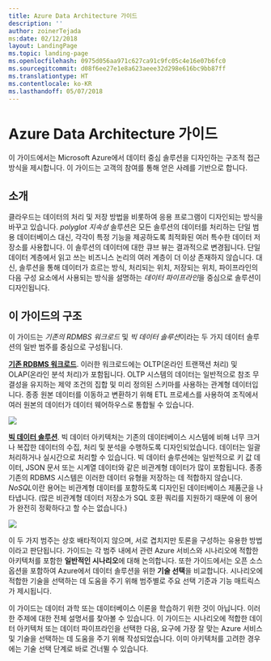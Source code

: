 ```yaml
---
title: Azure Data Architecture 가이드
description: ''
author: zoinerTejada
ms:date: 02/12/2018
layout: LandingPage
ms.topic: landing-page
ms.openlocfilehash: 0975d056aa971c627ca91c9fc05c4e16e07b6fc0
ms.sourcegitcommit: d08f6ee27e1e8a623aeee32d298e616bc9bb87ff
ms.translationtype: HT
ms.contentlocale: ko-KR
ms.lasthandoff: 05/07/2018
---
```

# <a name="azure-data-architecture-guide"></a>Azure Data Architecture 가이드

이 가이드에서는 Microsoft Azure에서 데이터 중심 솔루션을 디자인하는 구조적 접근 방식을 제시합니다. 이 가이드는 고객의 참여를 통해 얻은 사례를 기반으로 합니다.

## <a name="introduction"></a>소개

클라우드는 데이터의 처리 및 저장 방법을 비롯하여 응용 프로그램이 디자인되는 방식을 바꾸고 있습니다. _polyglot 지속성_ 솔루션은 모든 솔루션의 데이터를 처리하는 단일 범용 데이터베이스 대신, 각각이 특정 기능을 제공하도록 최적화된 여러 특수한 데이터 저장소를 사용합니다. 이 솔루션의 데이터에 대한 큐브 뷰는 결과적으로 변경됩니다. 단일 데이터 계층에서 읽고 쓰는 비즈니스 논리의 여러 계층이 더 이상 존재하지 않습니다. 대신, 솔루션을 통해 데이터가 흐르는 방식, 처리되는 위치, 저장되는 위치, 파이프라인의 다음 구성 요소에서 사용되는 방식을 설명하는 *데이터 파이프라인*을 중심으로 솔루션이 디자인됩니다. 

## <a name="how-this-guide-is-structured"></a>이 가이드의 구조

이 가이드는 *기존의 RDMBS 워크로드* 및 *빅 데이터 솔루션*이라는 두 가지 데이터 솔루션의 일반 범주를 중심으로 구성됩니다. 

**[기존 RDBMS 워크로드](./relational-data/index.md)**. 이러한 워크로드에는 OLTP(온라인 트랜잭션 처리) 및 OLAP(온라인 분석 처리)가 포함됩니다. OLTP 시스템의 데이터는 일반적으로 참조 무결성을 유지하는 제약 조건의 집합 및 미리 정의된 스키마를 사용하는 관계형 데이터입니다. 종종 원본 데이터를 이동하고 변환하기 위해 ETL 프로세스를 사용하여 조직에서 여러 원본의 데이터가 데이터 웨어하우스로 통합될 수 있습니다.

![](./images/guide-rdbms.svg)

**[빅 데이터 솔루션](./big-data/index.md)**. 빅 데이터 아키텍처는 기존의 데이터베이스 시스템에 비해 너무 크거나 복잡한 데이터의 수집, 처리 및 분석을 수행하도록 디자인되었습니다. 데이터는 일괄 처리하거나 실시간으로 처리할 수 있습니다. 빅 데이터 솔루션에는 일반적으로 키 값 데이터, JSON 문서 또는 시계열 데이터와 같은 비관계형 데이터가 많이 포함됩니다. 종종 기존의 RDBMS 시스템은 이러한 데이터 유형을 저장하는 데 적합하지 않습니다. *NoSQL*이란 용어는 비관계형 데이터를 포함하도록 디자인된 데이터베이스 제품군을 나타냅니다. (많은 비관계형 데이터 저장소가 SQL 호환 쿼리를 지원하기 때문에 이 용어가 완전히 정확하다고 할 수는 없습니다.)

![](./images/guide-big-data.svg)

이 두 가지 범주는 상호 배타적이지 않으며, 서로 겹치지만 토론을 구성하는 유용한 방법이라고 판단됩니다. 가이드는 각 범주 내에서 관련 Azure 서비스와 시나리오에 적합한 아키텍처를 포함한 **일반적인 시나리오**에 대해 논의합니다. 또한 가이드에서는 오픈 소스 옵션을 포함하여 Azure에서 데이터 솔루션을 위한 **기술 선택**을 비교합니다. 시나리오에 적합한 기술을 선택하는 데 도움을 주기 위해 범주별로 주요 선택 기준과 기능 매트릭스가 제시됩니다. 

이 가이드는 데이터 과학 또는 데이터베이스 이론을 학습하기 위한 것이 아닙니다. 이러한 주제에 대한 전체 설명서를 찾아볼 수 있습니다. 이 가이드는 시나리오에 적합한 데이터 아키텍처 또는 데이터 파이프라인을 선택한 다음, 요구에 가장 잘 맞는 Azure 서비스 및 기술을 선택하는 데 도움을 주기 위해 작성되었습니다. 이미 아키텍처를 고려한 경우에는 기술 선택 단계로 바로 건너뛸 수 있습니다.

